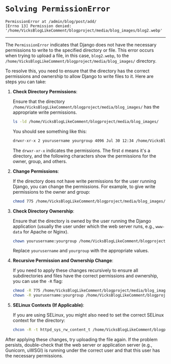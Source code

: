# `Solving PermissionError`

    PermissionError at /admin/blog/post/add/
    [Errno 13] Permission denied: '/home/VicksBlogLikeComment/blogproject/media/blog_images/blog2.webp'

---

The `PermissionError` indicates that Django does not have the necessary permissions to write to the specified directory or file. This error occurs when trying to upload a file, in this case, `blog2.webp`, to the `/home/VicksBlogLikeComment/blogproject/media/blog_images/` directory.

To resolve this, you need to ensure that the directory has the correct permissions and ownership to allow Django to write files to it. Here are steps you can take:

1. **Check Directory Permissions**:

   Ensure that the directory `/home/VicksBlogLikeComment/blogproject/media/blog_images/` has the appropriate write permissions.

   ```sh
   ls -ld /home/VicksBlogLikeComment/blogproject/media/blog_images/
   ```

   You should see something like this:

   ```sh
   drwxr-xr-x 2 yourusername yourgroup 4096 Jul 30 12:34 /home/VicksBlogLikeComment/blogproject/media/blog_images/
   ```

   The `drwxr-xr-x` indicates the permissions. The first `d` means it's a directory, and the following characters show the permissions for the owner, group, and others.

2. **Change Permissions**:

   If the directory does not have write permissions for the user running Django, you can change the permissions. For example, to give write permissions to the owner and group:

   ```sh
   chmod 775 /home/VicksBlogLikeComment/blogproject/media/blog_images/
   ```

3. **Check Directory Ownership**:

   Ensure that the directory is owned by the user running the Django application (usually the user under which the web server runs, e.g., `www-data` for Apache or Nginx).

   ```sh
   chown yourusername:yourgroup /home/VicksBlogLikeComment/blogproject/media/blog_images/
   ```

   Replace `yourusername` and `yourgroup` with the appropriate values.

4. **Recursive Permission and Ownership Change**:

   If you need to apply these changes recursively to ensure all subdirectories and files have the correct permissions and ownership, you can use the `-R` flag:

   ```sh
   chmod -R 775 /home/VicksBlogLikeComment/blogproject/media/blog_images/
   chown -R yourusername:yourgroup /home/VicksBlogLikeComment/blogproject/media/blog_images/
   ```

5. **SELinux Contexts (If Applicable)**:

   If you are using SELinux, you might also need to set the correct SELinux context for the directory:

   ```sh
   chcon -R -t httpd_sys_rw_content_t /home/VicksBlogLikeComment/blogproject/media/blog_images/
   ```

After applying these changes, try uploading the file again. If the problem persists, double-check that the web server or application server (e.g., Gunicorn, uWSGI) is running under the correct user and that this user has the necessary permissions.
